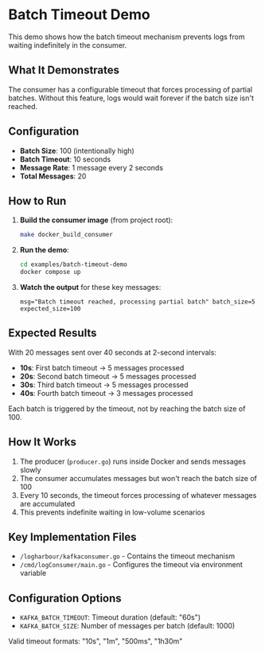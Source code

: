# Batch Timeout Demo

This demo shows how the batch timeout mechanism prevents logs from waiting indefinitely in the consumer.

## What It Demonstrates

The consumer has a configurable timeout that forces processing of partial batches. Without this feature, logs would wait forever if the batch size isn't reached.

## Configuration

- **Batch Size**: 100 (intentionally high)
- **Batch Timeout**: 10 seconds
- **Message Rate**: 1 message every 2 seconds
- **Total Messages**: 20

## How to Run

1. **Build the consumer image** (from project root):
   ```bash
   make docker_build_consumer
   ```

2. **Run the demo**:
   ```bash
   cd examples/batch-timeout-demo
   docker compose up
   ```

3. **Watch the output** for these key messages:
   ```
   msg="Batch timeout reached, processing partial batch" batch_size=5 expected_size=100
   ```

## Expected Results

With 20 messages sent over 40 seconds at 2-second intervals:

- **10s**: First batch timeout → 5 messages processed
- **20s**: Second batch timeout → 5 messages processed  
- **30s**: Third batch timeout → 5 messages processed
- **40s**: Fourth batch timeout → 3 messages processed

Each batch is triggered by the timeout, not by reaching the batch size of 100.

## How It Works

1. The producer (`producer.go`) runs inside Docker and sends messages slowly
2. The consumer accumulates messages but won't reach the batch size of 100
3. Every 10 seconds, the timeout forces processing of whatever messages are accumulated
4. This prevents indefinite waiting in low-volume scenarios

## Key Implementation Files

- `/logharbour/kafkaconsumer.go` - Contains the timeout mechanism
- `/cmd/logConsumer/main.go` - Configures the timeout via environment variable

## Configuration Options

- `KAFKA_BATCH_TIMEOUT`: Timeout duration (default: "60s")
- `KAFKA_BATCH_SIZE`: Number of messages per batch (default: 1000)

Valid timeout formats: "10s", "1m", "500ms", "1h30m"